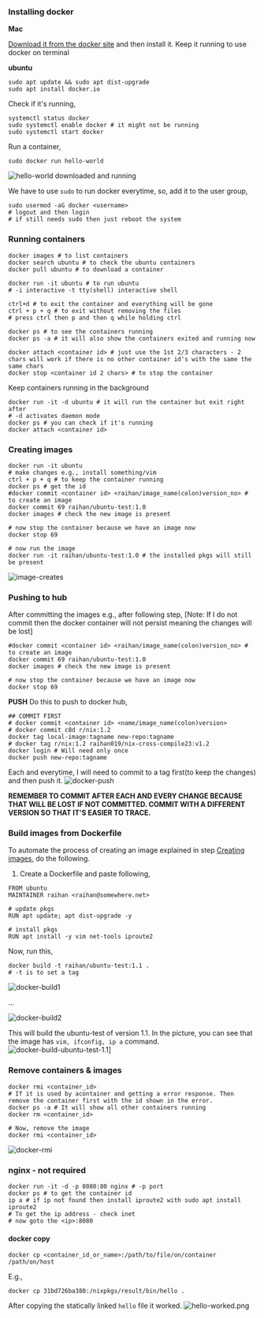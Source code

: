 ### Installing docker
**Mac**

[Download it from the docker site](https://www.docker.com/products/docker-desktop/) and then install it.
Keep it running to use docker on terminal

**ubuntu**
```
sudo apt update && sudo apt dist-upgrade
sudo apt install docker.io
```

Check if it's running,
```
systemctl status docker 
sudo systemctl enable docker # it might not be running
sudo systemctl start docker
```

Run a container,
```
sudo docker run hello-world
```
![hello-world downloaded and running](pictures/hello-world.png)

We have to use `sudo` to run docker everytime, so, add it to the user group,
```
sudo usermod -aG docker <username>
# logout and then login
# if still needs sudo then just reboot the system
```


### Running containers
```
docker images # to list containers
docker search ubuntu # to check the ubuntu containers
docker pull ubuntu # to download a container

docker run -it ubuntu # to run ubuntu 
# -i interactive -t tty(shell) interactive shell

ctrl+d # to exit the container and everything will be gone
ctrl + p + q # to exit without removing the files
# press ctrl then p and then q while holding ctrl

docker ps # to see the containers running
docker ps -a # it will also show the containers exited and running now

docker attach <container id> # just use the 1st 2/3 characters - 2 chars will work if there is no other container id's with the same the same chars
docker stop <container id 2 chars> # to stop the container
```

Keep containers running in the background
```
docker run -it -d ubuntu # it will run the container but exit right after
# -d activates daemon mode
docker ps # you can check if it's running
docker attach <container id> 
```

### Creating images
```
docker run -it ubuntu
# make changes e.g., install something/vim
ctrl + p + q # to keep the container running
docker ps # get the id
#docker commit <container id> <raihan/image_name(colon)version_no> # to create an image
docker commit 69 raihan/ubuntu-test:1.0
docker images # check the new image is present

# now stop the container because we have an image now
docker stop 69

# now run the image
docker run -it raihan/ubuntu-test:1.0 # the installed pkgs will still be present
```
![image-creates](pictures/creating-images.png)

### Pushing to hub
After committing the images e.g., after following step,
[Note: If I do not commit then the docker container will not persist meaning the changes will be lost]
```
#docker commit <container id> <raihan/image_name(colon)version_no> # to create an image
docker commit 69 raihan/ubuntu-test:1.0
docker images # check the new image is present

# now stop the container because we have an image now
docker stop 69
```
**PUSH**
Do this to push to docker hub,
```
## COMMIT FIRST
# docker commit <container id> <name/image_name(colon)version>
# docker commit c8d r/nix:1.2
docker tag local-image:tagname new-repo:tagname
# docker tag r/nix:1.2 raihan019/nix-cross-compile23:v1.2
docker login # Will need only once
docker push new-repo:tagname
```
Each and everytime, I will need to commit to a tag first(to keep the changes) and then push it.
![docker-push](pictures/docker-push.png)


**REMEMBER TO COMMIT AFTER EACH AND EVERY CHANGE BECAUSE THAT WILL BE LOST IF NOT COMMITTED. COMMIT WITH A DIFFERENT VERSION SO THAT IT'S EASIER TO TRACE.**

### Build images from Dockerfile
To automate the process of creating an image explained in step [Creating images](https://github.com/mdrahmed/cheatsheets/blob/main/docker/docker-init.md#creating-images), do the following.
1. Create a Dockerfile and paste following,
```
FROM ubuntu
MAINTAINER raihan <raihan@somewhere.net>

# update pkgs
RUN apt update; apt dist-upgrade -y

# install pkgs
RUN apt install -y vim net-tools iproute2
```
Now, run this,
```
docker build -t raihan/ubuntu-test:1.1 .
# -t is to set a tag
```

![docker-build1](pictures/docker-build1.png)

...

![docker-build2](pictures/docker-build2.png)

This will build the ubuntu-test of version 1.1. In the picture, you can see that the image has `vim, ifconfig, ip a` command. 
![docker-build-ubuntu-test-1.1](pictures/docker-build3.png)]

### Remove containers & images
```
docker rmi <container_id>
# If it is used by acontainer and getting a error response. Then remove the container first with the id shown in the error.
docker ps -a # It will show all other containers running
docker rm <container_id>

# Now, remove the image
docker rmi <container_id>
```
![docker-rmi](pictures/docker-rmi.png)

### nginx - not required
```
docker run -it -d -p 8080:80 nginx # -p port
docker ps # to get the container id
ip a # if ip not found then install iproute2 with sudo apt install iproute2 
# To get the ip address - check inet
# now goto the <ip>:8080
```

#### docker copy
```
docker cp <container_id_or_name>:/path/to/file/on/container /path/on/host
```
E.g.,
```
docker cp 31bd726ba380:/nixpkgs/result/bin/hello .
```

After copying the statically linked `hello` file it worked. 
![hello-worked.png](pictures/hello-worked.png)

